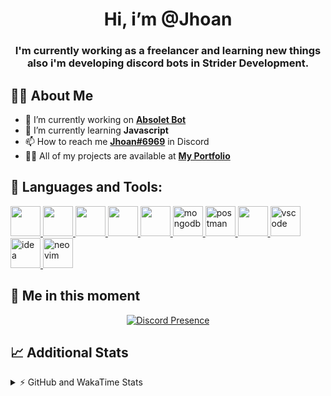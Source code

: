 <h1 align="center">Hi, i’m @Jhoan</h1>
<h3 align="center">I'm currently working as a freelancer and learning new things also i'm developing discord bots in Strider Development.</h3>

## 🙋‍♂️ About Me

- 🔭 I’m currently working on **[Absolet Bot](https://strider.cloud)**
- 🌱 I’m currently learning **Javascript**
- 📫 How to reach me **[Jhoan#6969](https://jhoan.monster/)** in Discord
- 👨‍💻 All of my projects are available at **[My Portfolio](https://jhoan.monster)**

## 🚀 Languages and Tools:
<p align="left"> 
    <a href="https://developer.mozilla.org/en-US/docs/Web/JavaScript" target="_blank"> <img src="https://img.icons8.com/color/48/000000/javascript.png" width="48" height="48"/> </a> 
    <a href="https://www.w3.org/html/" target="_blank"> <img src="https://img.icons8.com/color/48/000000/html-5.png" width="48" height="48"/> </a> 
    <a href="https://www.w3schools.com/css/" target="_blank"> <img src="https://img.icons8.com/color/48/000000/css3.png" width="48" height="48"/> </a> 
    <a href="https://getbootstrap.com" target="_blank"> <img src="https://img.icons8.com/color/48/000000/bootstrap.png" width="48" height="48"/> </a> 
    <a href="https://nodejs.org" target="_blank"> <img src="https://i.imgur.com/XX8lvL7.png" width="48" height="48"/> </a> 
    <a href="https://www.mongodb.com/" target="_blank"> <img src="https://i.imgur.com/nRtS3AN.png" alt="mongodb" width="48" height="48"/> </a> 
    <a href="https://postman.com" target="_blank"> <img src="https://www.vectorlogo.zone/logos/getpostman/getpostman-icon.svg" alt="postman" width="48" height="48"/> </a>   
    <a href="https://git-scm.com/" target="_blank"> <img src="https://img.icons8.com/color/48/000000/git.png" width="48" height="48"/> </a> 
    <a href="https://code.visualstudio.com" target="_blank" > <img src="https://upload.wikimedia.org/wikipedia/commons/thumb/9/9a/Visual_Studio_Code_1.35_icon.svg/2048px-Visual_Studio_Code_1.35_icon.svg.png" alt="vscode" width="48" height="48"> </a>
    <a href="https://www.jetbrains.com/es-es/idea/" target="_blank" > <img src="https://resources.jetbrains.com/storage/products/intellij-idea/img/meta/intellij-idea_logo_300x300.png" alt="idea" width="48" height="48"> </a>
    <a href="https://neovim.io" target="_blank"> <img src="https://icons.iconarchive.com/icons/papirus-team/papirus-apps/512/nvim-icon.png" alt="neovim" width="48" height="48"/> </a>
</p>
  
## 👤 Me in this moment
<p align="center">
    <a href="https://discord.com/users/852617426591154177" target="_blank" rel="nofollow">
        <img src="https://lanyard-profile-readme.vercel.app/api/852617426591154177?idleMessage=Probably%20coding%20Absolet..." alt="Discord Presence" align="center">
    </a>
</p>

## 📈 Additional Stats
<details>
    <summary>⚡ GitHub and WakaTime Stats</summary>
    <br/>

<!--START_SECTION:waka-->
![Code Time](http://img.shields.io/badge/Code%20Time-313%20hrs-blue)

**🐱 My GitHub Data** 

> 🏆 711 Contributions in the Year 2022
 > 
> 📦 54.3 kB Used in GitHub's Storage 
 > 
> 💼 Opted to Hire
 > 
> 📜 4 Public Repositories 
 > 
> 🔑 25 Private Repositories  
 > 
**I'm an Early 🐤** 

```text
🌞 Morning    55 commits     ██░░░░░░░░░░░░░░░░░░░░░░░   8.57% 
🌆 Daytime    277 commits    ██████████░░░░░░░░░░░░░░░   43.15% 
🌃 Evening    275 commits    ██████████░░░░░░░░░░░░░░░   42.83% 
🌙 Night      35 commits     █░░░░░░░░░░░░░░░░░░░░░░░░   5.45%

```
📅 **I'm Most Productive on Wednesday** 

```text
Monday       93 commits     ███░░░░░░░░░░░░░░░░░░░░░░   14.49% 
Tuesday      91 commits     ███░░░░░░░░░░░░░░░░░░░░░░   14.17% 
Wednesday    119 commits    ████░░░░░░░░░░░░░░░░░░░░░   18.54% 
Thursday     67 commits     ██░░░░░░░░░░░░░░░░░░░░░░░   10.44% 
Friday       70 commits     ██░░░░░░░░░░░░░░░░░░░░░░░   10.9% 
Saturday     118 commits    ████░░░░░░░░░░░░░░░░░░░░░   18.38% 
Sunday       84 commits     ███░░░░░░░░░░░░░░░░░░░░░░   13.08%

```


📊 **This Week I Spent My Time On** 

```text
⌚︎ Time Zone: America/Bogota

💬 Programming Languages: 
JavaScript               28 hrs 8 mins       ██████████████████████░░░   88.91% 
YAML                     1 hr 44 mins        █░░░░░░░░░░░░░░░░░░░░░░░░   5.48% 
JSON                     56 mins             ░░░░░░░░░░░░░░░░░░░░░░░░░   2.98% 
Python                   25 mins             ░░░░░░░░░░░░░░░░░░░░░░░░░   1.33% 
EJS                      9 mins              ░░░░░░░░░░░░░░░░░░░░░░░░░   0.51%

🔥 Editors: 
VS Code                  31 hrs 38 mins      █████████████████████████   99.96% 
Neovim                   0 secs              ░░░░░░░░░░░░░░░░░░░░░░░░░   0.04%

🐱‍💻 Projects: 
Absolet-Bot              17 hrs 7 mins       █████████████░░░░░░░░░░░░   54.08% 
fancy                    11 hrs 50 mins      █████████░░░░░░░░░░░░░░░░   37.4% 
Strider-System           1 hr 23 mins        █░░░░░░░░░░░░░░░░░░░░░░░░   4.39% 
ponzi-system             25 mins             ░░░░░░░░░░░░░░░░░░░░░░░░░   1.34% 
linz-egg                 22 mins             ░░░░░░░░░░░░░░░░░░░░░░░░░   1.19%

💻 Operating System: 
Linux                    31 hrs 38 mins      █████████████████████████   100.0%

```

**I Mostly Code in JavaScript** 

```text
JavaScript               16 repos            █████████████████░░░░░░░░   69.57% 
Java                     2 repos             ██░░░░░░░░░░░░░░░░░░░░░░░   8.7% 
SCSS                     2 repos             ██░░░░░░░░░░░░░░░░░░░░░░░   8.7% 
TypeScript               1 repo              █░░░░░░░░░░░░░░░░░░░░░░░░   4.35% 
Shell                    1 repo              █░░░░░░░░░░░░░░░░░░░░░░░░   4.35%

```



 Last Updated on 18/07/2022 09:40:33 UTC
<!--END_SECTION:waka-->
</details>

